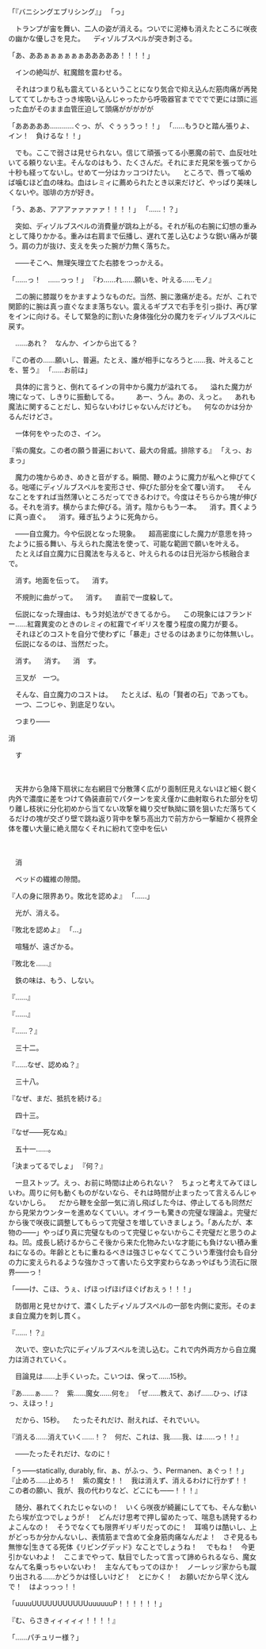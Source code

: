 「『バニシングエブリシング』」
「っ」

　トランプが宙を舞い、二人の姿が消える。ついでに泥棒も消えたところに咲夜の幽かな優しさを見た。
　ディゾルブスペルが突き刺さる。

「あ、ああぁぁぁぁぁぁあああああ！！！！」

　インの絶叫が、紅魔館を震わせる。

　それはつまり私も震えているということになり気合で抑え込んだ筋肉痛が再発してててしかもさっき埃吸い込んじゃったから呼吸器官までででで更には頭に巡った血がそのまま血管圧迫して頭痛ががががが

「あああああ…………ぐっ、が、ぐぅぅうっ！！」
「……もうひと踏ん張りよ、イン！　負けるな！！」

　でも。ここで弱さは見せられない。信じて頑張ってる小悪魔の前で、血反吐吐いてる頼りない主。そんなのはもう、たくさんだ。それにまだ見栄を張ってから十秒も経ってないし。せめて一分はカッコつけたい。
　ところで、唇って噛めば噛むほど血の味ね。血はレミィに薦められたとき以来だけど、やっぱり美味しくないや。珈琲の方が好き。

「う、ああ、アアアァァァァァ！！！！」
「……！？」

　突如、ディゾルブスペルの消費量が跳ね上がる。それが私の右腕に幻想の重みとして降りかかる。重みは右肩まで伝播し、遅れて差し込むような鋭い痛みが襲う。肩の力が抜け、支えを失った腕が力無く落ちた。

　――そこへ、無理矢理立てた右膝をつっかえる。

「……っ！　……っっ！」
『わ……れ……願いを、叶える……モノ』

　二の腕に膝蹴りをかますようなものだ。当然、腕に激痛が走る。だが、これで関節的に腕は真っ直ぐなまま落ちない。震えるギプスで右手を引っ掛け、再び掌をインに向ける。そして緊急的に割いた身体強化分の魔力をディゾルブスペルに戻す。

　……あれ？　なんか、インから出てる？

『この者の……願いし、普遍。たとえ、誰が相手になろうと……我、叶えることを、誓う』
「……お前は」

　具体的に言うと、倒れてるインの背中から魔力が溢れてる。
　溢れた魔力が塊になって、しきりに振動してる。
　
　あー、うん。あの、えっと。
　あれも魔法に関することだし、知らないわけじゃないんだけども。
　何なのかは分かるんだけどさ。


　一体何をやったのさ、イン。
　

『紫の魔女。この者の願う普遍において、最大の脅威。排除する』
「えっ、おまっ」

　魔力の塊からめき、めきと音がする。瞬間、鞭のように魔力が私へと伸びてくる。咄嗟にディゾルブスペルを変形させ、伸びた部分を全て覆い消す。
　そんなことをすれば当然薄いところだってできるわけで。今度はそちらから塊が伸びる。それを消す。横からまた伸びる。消す。陰からもう一本。
　消す。貫くように真っ直ぐ。
　消す。薙ぎ払うように死角から。


　――自立魔力。今や伝説となった現象。
　超高密度にした魔力が意思を持ったように振る舞い、与えられた魔法を使って、可能な範囲で願いを叶える。
　たとえば自立魔力に日魔法を与えると、叶えられるのは日光浴から核融合まで。


　消す。地面を伝って。
　消す。

　不規則に曲がって。
　消す。
　直前で一度躱して。


　伝説になった理由は、もう対処法ができてるから。
　この現象にはフランドー……紅霧異変のときのレミィの紅霧でイギリスを覆う程度の魔力が要る。
　それほどのコストを自分で使わずに「暴走」させるのはあまりに勿体無いし。
　伝説になるのは、当然だった。
　

　消す。
　消す。
　消　す。

　三叉が　一つ。


　そんな、自立魔力のコストは。
　たとえば、私の「賢者の石」であっても。
　一つ、二つじゃ、到底足りない。

　つまり――


消

　す


　
　

　天井から急降下扇状に左右網目で分散薄く広がり面制圧見えないほど細く鋭く内外で濃度に差をつけて偽装直前でパターンを変え僅かに曲射取られた部分を切り離し枝状に分化初めから当てない攻撃を織り交ぜ執拗に頸を狙いただ落ちてくるだけの塊が交ざり壁で跳ね返り背中を撃ち高出力で前方から一撃細かく視界全体を覆い大量に絶え間なくそれに紛れて空中を伝い

　　




　消




　ベッドの繊維の隙間。




『人の身に限界あり。敗北を認めよ』
「……」

　光が、消える。

『敗北を認めよ』
「…」


　喧騒が、遠ざかる。


『敗北を……』



　鉄の味は、もう、しない。



『……』









『……』








































『……？』


　三十二。



『……なぜ、認めぬ？』


　三十八。




『なぜ、まだ、抵抗を続ける』


　四十三。








『なぜ――死なぬ』


　五十一……。

「決まってるでしょ」
『何？』

　一旦ストップ。えっ、お前に時間は止められない？　ちょっと考えてみてほしいわ。周りに何も動くものがないなら、それは時間が止まったって言えるんじゃないかしら。
　だから鞭を全部一気に消し飛ばした今は、停止してるも同然だから見栄カウンターを進めなくていい。オイラーも驚きの完璧な理論よ。完璧だから後で咲夜に調整してもらって完璧さを増していきましょう。「あんたが、本物の――」やっぱり真に完璧なものって完璧じゃないからこそ完璧だと思うのよね。凹。成長し続けるからこそ後から来た化物みたいな才能にも負けない積み重ねになるの。年齢とともに重ねるべきは強さじゃなくてこういう牽強付会も自分の力に変えられるような強かさって書いたら文字変わらなあっやばもう流石に限界――っ！

「――け、こほ、うぇ、げほっげほげほぐげおえぅ！！！」

　防御用と見せかけて、濃くしたディゾルブスペルの一部を内側に変形。そのまま自立魔力を刺し貫く。

『……！？』

　次いで、空いた穴にディゾルブスペルを流し込む。これで内外両方から自立魔力は消されていく。

　目論見は……上手くいった。こいつは、保って……15秒。

『あ……ぁ……？　紫……魔女……何を』
「ぜ……教えて、あげ……ひっ、げほっ、えほっ！」

　だから、15秒。
　たったそれだけ、耐えれば、それでいい。

『消える……消えていく……！？　何だ、これは、我……我、は……っ！！』


　――たったそれだけ、なのに！


「ぅ――statically, durably, fir、ぁ、がふっ、う、Permanen、ぁぐっ！！」
『止めろ……止めろ！　紫の魔女！！　我は消えず、消えるわけに行かず！！　この者の願い、我が、我の代わりなど、どこにも――！！！』

　随分、暴れてくれたじゃないの！　いくら咲夜が綺麗にしてても、そんな動いたら埃が立つでしょうが！　どんだけ思考で押し留めたって、喘息も誘発するわよこんなの！　そうでなくても限界ギリギリだってのに！　耳鳴りは酷いし、上がどっちか分かんないし、表情筋まで含めて全身筋肉痛なんだよ！　さぞ見るも無惨な|生きてる死体《リビングデッド》なことでしょうね！
　でもね！　今更引かないわよ！　ここまでやって、駄目でしたって言って諦められるなら、魔女なんて名乗っちゃいないわ！　主なんてもってのほか！　ノーレッジ家からも蹴り出される……かどうかは怪しいけど！　とにかく！　お願いだから早く沈んで！　はよっっっ！！



「uuuuUUUUUUUUUUUuuuuuuP！！！！！！」


『む、らさきィィィィィ！！！！』























































「……パチュリー様？」






